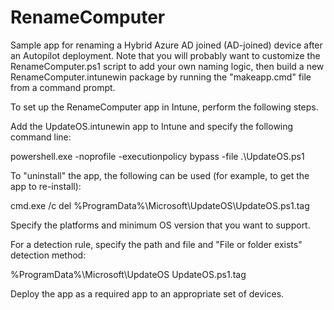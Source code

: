 # RenameComputer
Sample app for renaming a Hybrid Azure AD joined (AD-joined) device after an Autopilot deployment.  Note that you will probably want to customize the RenameComputer.ps1 script to add your own naming logic, then build a new RenameComputer.intunewin package by running the "makeapp.cmd" file from a command prompt.

To set up the RenameComputer app in Intune, perform the following steps.

Add the UpdateOS.intunewin app to Intune and specify the following command line:

powershell.exe -noprofile -executionpolicy bypass -file .\UpdateOS.ps1

To "uninstall" the app, the following can be used (for example, to get the app to re-install):

cmd.exe /c del %ProgramData%\Microsoft\UpdateOS\UpdateOS.ps1.tag

Specify the platforms and minimum OS version that you want to support.

For a detection rule, specify the path and file and "File or folder exists" detection method:

%ProgramData%\Microsoft\UpdateOS UpdateOS.ps1.tag

Deploy the app as a required app to an appropriate set of devices.